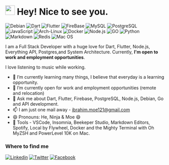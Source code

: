 <h1><img src="https://emojis.slackmojis.com/emojis/images/1531849430/4246/blob-sunglasses.gif?1531849430" width="30"/> Hey! Nice to see you.</h1>


![Debian](https://img.shields.io/badge/Debian-%d703fc.svg?&style=flat-square&logo=debian&logoColor=black)
![Dart](https://img.shields.io/badge/Dart%20-F7DF1E?style=flat-square&logo=dart&logoColor=white)
![Flutter](https://img.shields.io/badge/Flutter%20-000000.svg?&style=flat-square&logo=flutter&logoColor=blue)
![FireBase](https://img.shields.io/badge/Firebase%20-43853D?style=flat-square&logo=firebase&logoColor=white)
![MySQL](https://img.shields.io/badge/MySQL-005C84?style=flat-square&logo=mysql&logoColor=white)
![PostgreSQL](https://img.shields.io/badge/PostgreSQL%20-0CC1F3?style=flat-square&logo=postgresql&logoColor=white)
![JavaScript](https://img.shields.io/badge/JavaScript-F7DF1E?style=flat-square&logo=javascript&logoColor=black)
![Arch-Linux](https://img.shields.io/badge/Arch-Linux-000000?style=flat-square&logo=arch-linux&logoColor=white)
![Docker](https://img.shields.io/badge/Docker-0CC1F3?style=flat-square&logo=docker&logoColor=white)
![Node.js](https://img.shields.io/badge/Node.js-43853D?style=flat-square&logo=node.js&logoColor=white)
![GO](https://img.shields.io/badge/Go-F7DF1E?style=flat-square&logo=go&logoColor=black)
![Python](https://img.shields.io/badge/Python-3776AB?style=flat-square&logo=python&logoColor=white)
![Markdown](https://img.shields.io/badge/Markdown-000000?style=flat-square&logo=markdown&logoColor=white)
![Redis](https://img.shields.io/badge/redis-%23DD0031.svg?&style=flat-square&logo=redis&logoColor=white)
![Mac OS](https://img.shields.io/badge/macOS-000000?style=flat-square&logo=apple&logoColor=white)


I am a Full Stack Developer with a huge love for Dart, Flutter, Node.js, Everything API, Postgres,and System Architecture. 
Currently, **I'm open to work and employment opportunities**.

I love listening to music while working.

- 🌱 I’m currently learning many things, I believe that everyday is a learning opportunity.
- 👯 I’m currently open for work and employment opportunities (remote and relocation)
- 💬 Ask me about Dart, Flutter, Firebase, PostgreSQL, Node.js, Debian, Go and API development.
- 📫 I am just one mail away - ibrahim.moe121@gmail.com
- 😄 Pronouns: He, Ninja & Moe 😄
- :wrench: Tools - VSCode, Insomnia, Beekeper Studio, Markdown Editors, Spotify, Local by Flywheel, Docker and the Mighty Terminal with Oh MyZSH and PowerLevel 10K on Mac.


### Where to find me

[![Linkedin](https://img.shields.io/badge/LinkedIn-0077B5?style=flat-square&logo=linkedin&logoColor=white)](https://www.linkedin.com/in/mohamed-ibrahim-a71108243/) 
[![Twitter](https://img.shields.io/badge/Twitter-1DA1F2?style=flat-square&logo=twitter&logoColor=white)](https://twitter.com/N1nja101)
[![Facebook](https://img.shields.io/badge/Facebook-1877F2?style=flat-square&logo=facebook&logoColor=white)](https://www.facebook.com/mohamad.ahmad.75033149/)
